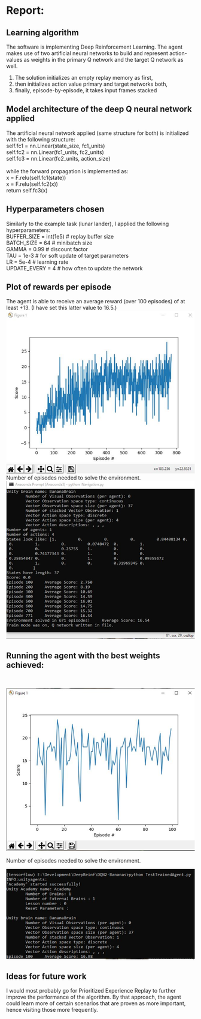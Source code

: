 <h1>Report:</h1>

<h2>Learning algorithm</h2>

The software is implementing Deep Reinforcement Learning. The agent makes use of two artificial neural networks to build and represent action-values as weights in the primary Q network and the target Q network as well.

1. The solution initializes an empty replay memory as first,
2. then initializes action value primary and target networks both,
3. finally, episode-by-episode, it takes input frames stacked

<h2>Model architecture of the deep Q neural network applied</h2>

The artificial neural network applied (same structure for both) is initialized with the following structure:<br>
self.fc1 = nn.Linear(state_size, fc1_units)<br>
self.fc2 = nn.Linear(fc1_units, fc2_units)<br>
self.fc3 = nn.Linear(fc2_units, action_size)<br>
<br>
while the forward propagation is implemented as:<br>
x = F.relu(self.fc1(state))<br>
x = F.relu(self.fc2(x))<br>
return self.fc3(x)<br>

<h2>Hyperparameters chosen</h2>

Similarly to the example task (lunar lander), I applied the following hyperparameters: <br>
BUFFER_SIZE = int(1e5)  # replay buffer size <br>
BATCH_SIZE = 64         # minibatch size <br>
GAMMA = 0.99            # discount factor <br>
TAU = 1e-3              # for soft update of target parameters <br>
LR = 5e-4               # learning rate <br>
UPDATE_EVERY = 4        # how often to update the network <br>

<h2>Plot of rewards per episode</h2> 

The agent is able to receive an average reward (over 100 episodes) of at least +13. (I have set this latter value to 16.5.) <br>
![TrainChart](chart2.JPG)
<br>
Number of episodes needed to solve the environment.
![TrainLog](terminal2.JPG)
<br>
<h2>Running the agent with the best weights achieved:</h2>
<br>

![RunChart](runChart.JPG)

Number of episodes needed to solve the environment.

![RunLog](runTerminal.JPG)

<h2>Ideas for future work</h2>
I would most probably go for Prioritized Experience Replay to further improve the performance of the algorithm. By that approach, the agent could learn more of certain scenarios that are proven as more important, hence visiting those more frequently.
